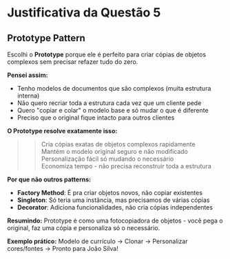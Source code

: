 # Justificativa da Questão 5

## Prototype Pattern

Escolhi o **Prototype** porque ele é perfeito para criar cópias de objetos complexos sem precisar refazer tudo do zero.

**Pensei assim:**
- Tenho modelos de documentos que são complexos (muita estrutura interna)
- Não quero recriar toda a estrutura cada vez que um cliente pede
- Quero "copiar e colar" o modelo base e só mudar o que é diferente
- Preciso que o original fique intacto para outros clientes

**O Prototype resolve exatamente isso:**
>> Cria cópias exatas de objetos complexos rapidamente  
>> Mantém o modelo original seguro e não modificado  
>> Personalização fácil só mudando o necessário  
>> Economiza tempo - não precisa reconstruir toda a estrutura  

**Por que não outros patterns:**
- **Factory Method**: É pra criar objetos novos, não copiar existentes
- **Singleton**: Só teria uma instância, mas precisamos de várias cópias
- **Decorator**: Adiciona funcionalidades, não cria cópias independentes

**Resumindo:** Prototype é como uma fotocopiadora de objetos - você pega o original, faz uma cópia e personaliza só o necessário.

**Exemplo prático:** 
Modelo de currículo → Clonar → Personalizar cores/fontes → Pronto para João Silva!